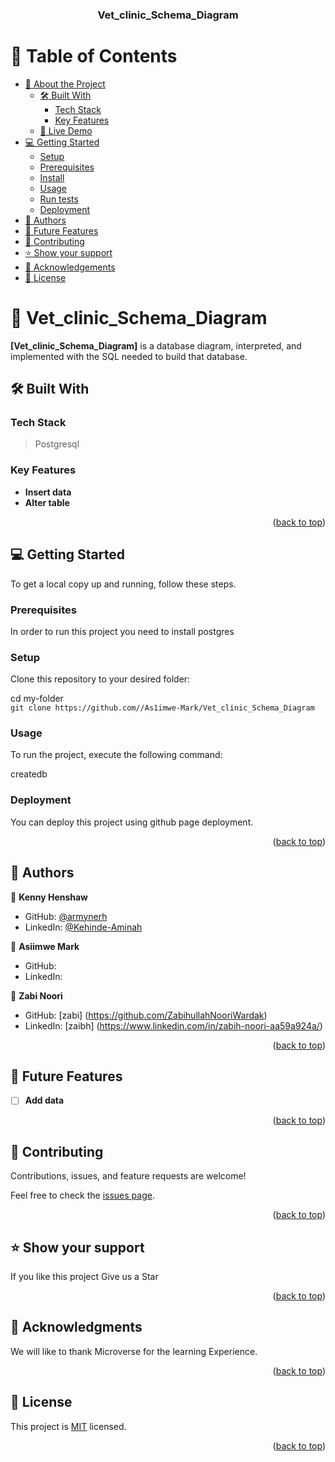 <div align="center">

  <h3><b>Vet_clinic_Schema_Diagram
</b></h3>

</div>

<!-- TABLE OF CONTENTS -->

# 📗 Table of Contents

- [📖 About the Project](#about-project)
  - [🛠 Built With](#built-with)
    - [Tech Stack](#tech-stack)
    - [Key Features](#key-features)
  - [🚀 Live Demo](#live-demo)
- [💻 Getting Started](#getting-started)
  - [Setup](#setup)
  - [Prerequisites](#prerequisites)
  - [Install](#install)
  - [Usage](#usage)
  - [Run tests](#run-tests)
  - [Deployment](#deployment)
- [👥 Authors](#authors)
- [🔭 Future Features](#future-features)
- [🤝 Contributing](#contributing)
- [⭐️ Show your support](#support)
- [🙏 Acknowledgements](#acknowledgements)
- [📝 License](#license)

<!-- PROJECT DESCRIPTION -->

# 📖 Vet_clinic_Schema_Diagram<a name="about-project"></a>


**[Vet_clinic_Schema_Diagram]** is a database diagram, interpreted, and implemented with the SQL needed to build that database.

## 🛠 Built With <a name="built-with"></a>

### Tech Stack <a name="tech-stack"></a>

>Postgresql



<!-- Features -->

### Key Features <a name="key-features"></a>

- **Insert data**
- **Alter table**

<p align="right">(<a href="#readme-top">back to top</a>)</p>





<!-- GETTING STARTED -->

## 💻 Getting Started <a name="getting-started"></a>


To get a local copy up and running, follow these steps.

### Prerequisites

In order to run this project you need to install postgres<br>


### Setup

Clone this repository to your desired folder:


  cd my-folder<br>
 `git clone https://github.com//As1imwe-Mark/Vet_clinic_Schema_Diagram`



### Usage

To run the project, execute the following command:<br>


createdb


### Deployment

You can deploy this project using github page deployment.

<p align="right">(<a href="#readme-top">back to top</a>)</p>

<!-- AUTHORS -->

## 👥 Authors <a name="authors"></a>

👤 **Kenny Henshaw**

- GitHub: [@armynerh](https://github.com/Armynerh)
- LinkedIn: [@Kehinde-Aminah](https://www.linkedin.com/in/kehinde-aminah-h/)

👤 **Asiimwe Mark**

- GitHub: 
- LinkedIn: 

👤 **Zabi Noori**
- GitHub: [zabi] (https://github.com/ZabihullahNooriWardak)
- LinkedIn: [zaibh] (https://www.linkedin.com/in/zabih-noori-aa59a924a/)

<p align="right">(<a href="#readme-top">back to top</a>)</p>

<!-- FUTURE FEATURES -->

## 🔭 Future Features <a name="future-features"></a>

- [ ] **Add data**

<p align="right">(<a href="#readme-top">back to top</a>)</p>

<!-- CONTRIBUTING -->

## 🤝 Contributing <a name="contributing"></a>

Contributions, issues, and feature requests are welcome!

Feel free to check the [issues page](https://github.com/As1imwe-Mark/Vet_clinic_Schema_Diagram/issues/).

<p align="right">(<a href="#readme-top">back to top</a>)</p>

<!-- SUPPORT -->

## ⭐️ Show your support <a name="support"></a>


If you like this project Give us a Star

<p align="right">(<a href="#readme-top">back to top</a>)</p>

<!-- ACKNOWLEDGEMENTS -->

## 🙏 Acknowledgments <a name="acknowledgements"></a>


We will like to thank Microverse for the learning Experience.

<p align="right">(<a href="#readme-top">back to top</a>)</p>


<!-- LICENSE -->

## 📝 License <a name="license"></a>

This project is [MIT](./LICENSE) licensed.

<p align="right">(<a href="#readme-top">back to top</a>)</p>

